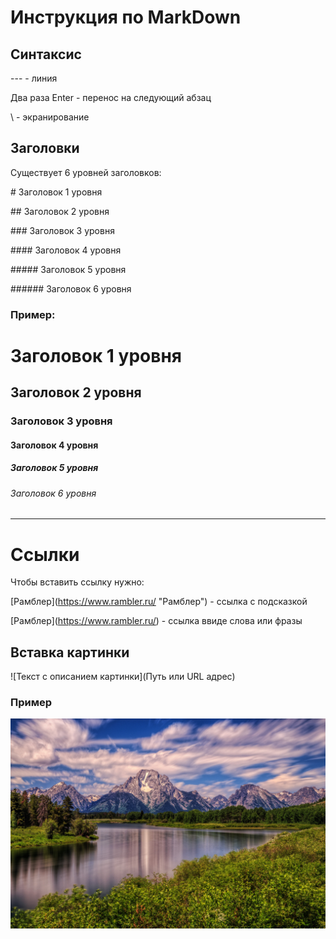 # Инструкция по MarkDown
## Синтаксис
\--- - линия

Два раза Enter - перенос на следующий абзац

\ - экранирование

## Заголовки
Существует 6 уровней заголовков:

\# Заголовок 1 уровня

\## Заголовок 2 уровня

\### Заголовок 3 уровня

\#### Заголовок 4 уровня

\##### Заголовок 5 уровня

\###### Заголовок 6 уровня

### Пример:
# Заголовок 1 уровня
## Заголовок 2 уровня
### Заголовок 3 уровня
#### Заголовок 4 уровня
##### Заголовок 5 уровня
###### Заголовок 6 уровня
---


# Cсылки

Чтобы вставить ссылку нужно:


\[Рамблер](https://www.rambler.ru/ "Рамблер") - ссылка с подсказкой

\[Рамблер](https://www.rambler.ru/) - ссылка ввиде слова или фразы
 
 
## Вставка картинки

\![Текст с описанием картинки](Путь или URL адрес)


### Пример

![Река на фоне гор](/image.jpg)





